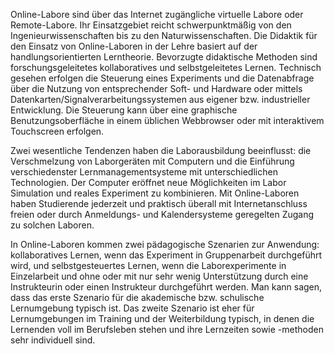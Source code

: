 <!-- filename: 08_Zusammenfassung.md -->
<!-- title: Zusammenfassung -->

Online-Labore sind über das Internet zugängliche virtuelle Labore oder Remote-Labore. Ihr Einsatzgebiet reicht schwerpunktmäßig von den Ingenieurwissenschaften bis zu den Naturwissenschaften. Die Didaktik für den Einsatz von Online-Laboren in der Lehre basiert auf der handlungsorientierten Lerntheorie. Bevorzugte didaktische Methoden sind forschungsgeleitetes kollaboratives und selbstgeleitetes Lernen. Technisch gesehen erfolgen die Steuerung eines Experiments und die Datenabfrage über die Nutzung von entsprechender Soft- und Hardware oder mittels Datenkarten/Signalverarbeitungssystemen aus eigener bzw. industrieller Entwicklung. Die Steuerung kann über eine graphische Benutzungsoberfläche in einem üblichen Webbrowser oder mit interaktivem Touchscreen erfolgen.

Zwei wesentliche Tendenzen haben die Laborausbildung beeinflusst: die Verschmelzung von Laborgeräten mit Computern und die Einführung verschiedenster Lernmanagementsysteme mit unterschiedlichen Technologien. Der Computer eröffnet neue Möglichkeiten im Labor Simulation und reales Experiment zu kombinieren. Mit Online-Laboren haben Studierende jederzeit und praktisch überall mit Internetanschluss freien oder durch Anmeldungs- und Kalendersysteme geregelten Zugang zu solchen Laboren.

In Online-Laboren kommen zwei pädagogische Szenarien zur Anwendung: kollaboratives Lernen, wenn das Experiment in Gruppenarbeit durchgeführt wird, und selbstgesteuertes Lernen, wenn die Laborexperimente in Einzelarbeit und ohne oder mit nur sehr wenig Unterstützung durch eine Instrukteurin oder einen Instrukteur durchgeführt werden. Man kann sagen, dass das erste Szenario für die akademische bzw. schulische Lernumgebung typisch ist. Das zweite Szenario ist eher für Lernumgebungen im Training und der Weiterbildung typisch, in denen die Lernenden voll im Berufsleben stehen und ihre Lernzeiten sowie -methoden sehr individuell sind.
